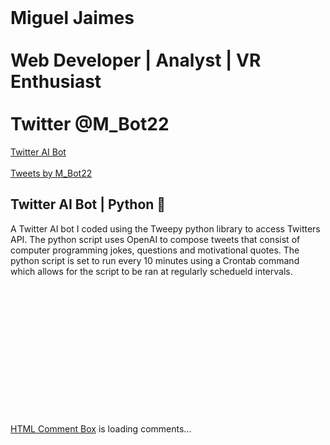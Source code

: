 <html>
<head>
<link rel="stylesheet" href="mystyle.css">
<div class="header">
<br>
  <h1> Miguel Jaimes <br>
<br>
  Web Developer | Analyst | VR Enthusiast <br>
<br>
  Twitter @M_Bot22 </h1>  
</div>
<!-- NAV BAR -->
<div class="topnav">
  <a href="https://twitter.com/M_Bot22">Twitter AI Bot</a>
</div>
</head>
<body>
<br>
<div class="twitterfeed">
<!-- EMBED @M_BOT22 TWITTER FEED | DARK THEME | SIZE: 400 X 400-->
<a class="twitter-timeline" data-lang="en" data-width="400" data-height="400" data-theme="dark" href="https://twitter.com/M_Bot22?ref_src=twsrc%5Etfw">Tweets by M_Bot22</a> <script async src="https://platform.twitter.com/widgets.js" charset="utf-8"></script></div>
<div>
<!-- TWITTER AI BOT DESCRIPTION -->
<h2> Twitter AI Bot | Python &#128013;</h2>
<p>A Twitter AI bot I coded using the Tweepy python library to access Twitters API. The python script uses OpenAI to compose tweets that consist of computer programming jokes, questions and motivational quotes. The python script is set to run every 10 minutes using a Crontab command which allows for the script to be ran at regularly schedueld intervals.</p>
</div>
<div>
  <!-- 2nd DESCRIPTION -->
  <br>
  <br>
  <br>
  <br>
  <br>
  <br>
  <br>
  <br>
  <br>
  <br>
  <br>
  <br>
  <br>
  </div>
<!-- Start Comments Section -->
<div class="comments" id="HCB_comment_box"><a href="http://www.htmlcommentbox.com">HTML Comment Box</a> is loading comments...</div>
    <link rel="stylesheet" type="text/css" href="https://www.htmlcommentbox.com/static/skins/bootstrap/twitter-bootstrap.css?v=0" />
    <script type="text/javascript" id="hcb"> /*<!--*/ if(!window.hcb_user){hcb_user={};} (function(){var s=document.createElement("script"), l=hcb_user.PAGE || (""+window.location).replace(/'/g,"%27"), h="https://www.htmlcommentbox.com";s.setAttribute("type","text/javascript");s.setAttribute("src", h+"/jread?page="+encodeURIComponent(l).replace("+","%2B")+"&mod=%241%24wq1rdBcg%24nlI%2FRs6Kb0IEsnaC3wvpX1"+"&opts=16798&num=10&ts=1659499823558");if (typeof s!="undefined") document.getElementsByTagName("head")[0].appendChild(s);})(); /*-->*/ </script>
</body>
</html>
